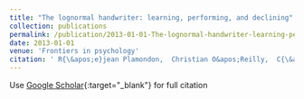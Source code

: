 ```yaml
---
title: "The lognormal handwriter: learning, performing, and declining"
collection: publications
permalink: /publication/2013-01-01-The-lognormal-handwriter-learning-performing-and-declining
date: 2013-01-01
venue: 'Frontiers in psychology'
citation: ' R{\&apos;e}jean Plamondon,  Christian O&apos;Reilly,  C{\&apos;e}line R{\&apos;e}mi,  Th{\&apos;e}r{\&apos;e}sa Duval, &quot;The lognormal handwriter: learning, performing, and declining.&quot; Frontiers in psychology, 2013.'
---
```

Use [Google Scholar](https://scholar.google.com/scholar?q=The+lognormal+handwriter:+learning,+performing,+and+declining){:target="_blank"} for full citation